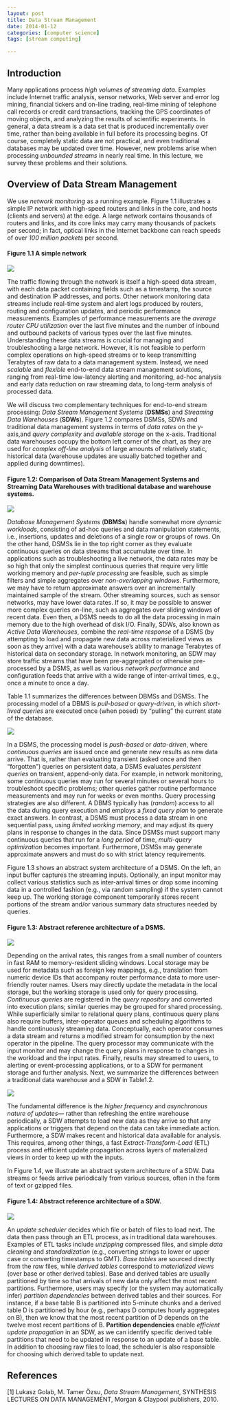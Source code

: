 ```yaml
---
layout: post
title: Data Stream Management
date: 2014-01-12 
categories: [computer science]
tags: [stream computing]

---
```


Introduction
---

Many applications process *high volumes of streaming data*. Examples include Internet traffic analysis, sensor networks, Web server and error log mining, financial tickers and on-line trading, real-time mining of telephone call records or credit card transactions, tracking the GPS coordinates of moving objects, and analyzing the results of scientific experiments. In general, a data stream is a data set that is produced incrementally over time, rather than being available in full before its processing begins. Of course, completely static data are not practical, and even traditional databases may be updated over time. However, new problems arise when processing *unbounded streams* in nearly real time. In this lecture, we survey these problems and their solutions.


Overview of Data Stream Management
---


We use *network monitoring* as a running example. Figure 1.1 illustrates a simple IP network with high-speed routers and links in the core, and hosts (clients and servers) at the edge. A large network contains thousands of routers and links, and its core links may carry many thousands of packets per second; in fact, optical links in the Internet backbone can reach speeds of over *100 million packets* per second. 

#### Figure 1.1 A simple network 
![](http://sungsoo.github.com/images/simple-network.png)

The traffic flowing through the network is itself a high-speed data stream, with each data packet containing fields such as a timestamp, the source and destination IP addresses, and ports. Other network monitoring data streams include real-time system and alert logs produced by routers, routing and configuration updates, and periodic performance measurements. Examples of performance measurements are the *average router CPU utilization* over the last five minutes and the number of inbound and outbound packets of various types over the last five minutes. Understanding these data streams is crucial for managing and troubleshooting a large network. However, it is not feasible to perform complex operations on high-speed streams or to keep transmitting Terabytes of raw data to a data management system. Instead, we need *scalable* and *flexible* end-to-end data stream management solutions, ranging from real-time low-latency alerting and monitoring, ad-hoc analysis and early data reduction on raw streaming data, to long-term analysis of processed data.We will discuss two complementary techniques for end-to-end stream processing: *Data Stream Management Systems* (**DSMSs**) and *Streaming Data Warehouses* (**SDWs**). Figure 1.2 compares DSMSs, SDWs and traditional data management systems in terms of *data rates* on the y-axis,and *query complexity* and *available storage* on the x-axis. Traditional data warehouses occupy the bottom left corner of the chart, as they are used for *complex off-line analysis* of large amounts of relatively static, historical data (warehouse updates are usually batched together and applied during downtimes). 

#### Figure 1.2: Comparison of Data Stream Management Systems and Streaming Data Warehouses with traditional database and warehouse systems.![](http://sungsoo.github.com/images/comparison-dsms.png)
*Database Management Systems* (**DBMSs**) handle somewhat more *dynamic workloads*, consisting of ad-hoc queries and data manipulation statements, i.e., insertions, updates and deletions of a single row or groups of rows. On the other hand, DSMSs lie in the top right corner as they evaluate continuous queries on data streams that accumulate over time. In applications such as troubleshooting a live network, the data rates may be so high that only the simplest continuous queries that require very little working memory and *per-tuple processing* are feasible, such as simple filters and simple aggregates over *non-overlapping windows*. Furthermore, we may have to return approximate answers over an incrementally maintained sample of the stream. Other streaming sources, such as sensor networks, may have lower data rates. If so, it may be possible to answer more complex queries on-line, such as aggregates over sliding windows of recent data. Even then, a DSMS needs to do all the data processing in main memory due to the high overhead of disk I/O. Finally, SDWs, also known as *Active Data Warehouses*, combine the *real-time response* of a DSMS (by attempting to load and propagate new data across materialized views as soon as they arrive) with a data warehouse’s ability to manage Terabytes of historical data on secondary storage. In network monitoring, an SDW may store traffic streams that have been pre-aggregated or otherwise pre-processed by a DSMS, as well as various *network performance* and configuration feeds that arrive with a wide range of inter-arrival times, e.g., once a minute to once a day.
Table 1.1 summarizes the differences between DBMSs and DSMSs. The processing model of a DBMS is *pull-based* or *query-driven*, in which *short-lived queries* are executed once (when posed) by “pulling” the current state of the database. 
![](http://sungsoo.github.com/images/table01-summary.png)
In a DSMS, the processing model is *push-based* or *data-driven*, where *continuous queries* are issued once and generate new results as new data arrive. That is, rather than evaluating transient (asked once and then “forgotten”) queries on persistent data, a DSMS evaluates *persistent queries* on transient, append-only data. For example, in network monitoring, some continuous queries may run for several minutes or several hours to troubleshoot specific problems; other queries gather routine performance measurements and may run for weeks or even months. Query processing strategies are also different. A DBMS typically has (*random*) access to all the data during query execution and employs a *fixed query plan* to generate exact answers. In contrast, a DSMS must process a data stream in one sequential pass, using *limited working memory*, and may adjust its query plans in response to changes in the data. Since DSMSs must support many continuous queries that run for a *long period* of time, *multi-query optimization* becomes important. Furthermore, DSMSs may generate approximate answers and must do so with strict latency requirements.

Figure 1.3 shows an abstract system architecture of a DSMS. On the left, an input buffer captures the streaming inputs. Optionally, an input monitor may collect various statistics such as inter-arrival times or drop some incoming data in a controlled fashion (e.g., via random sampling) if the system cannot keep up. The working storage component temporarily stores recent portions of the stream and/or various summary data structures needed by queries. 

#### Figure 1.3: Abstract reference architecture of a DSMS.
![](http://sungsoo.github.com/images/abstract-reference-architecture.png)

Depending on the arrival rates, this ranges from a small number of counters in fast RAM to memory-resident sliding windows. Local storage may be used for metadata such as foreign key mappings, e.g., translation from numeric device IDs that accompany router performance data to more user-friendly router names. Users may directly update the metadata in the local storage, but the working storage is used only for query processing. *Continuous queries* are registered in the *query repository* and converted into execution plans; similar queries may be grouped for shared processing. While superficially similar to relational query plans, continuous query plans also require buffers, inter-operator queues and scheduling algorithms to handle continuously streaming data. Conceptually, each operator consumes a data stream and returns a modified stream for consumption by the next operator in the pipeline. The query processor may communicate with the input monitor and may change the query plans in response to changes in the workload and the input rates. Finally, results may streamed to users, to alerting or event-processing applications, or to a SDW for permanent storage and further analysis.Next, we summarize the differences between a traditional data warehouse and a SDW in Table1.2.

![](http://sungsoo.github.com/images/table02-summary.png)
The fundamental difference is the *higher frequency* and *asynchronous nature of updates*— rather than refreshing the entire warehouse periodically, a SDW attempts to load new data as they arrive so that any applications or triggers that depend on the data can take immediate action. Furthermore, a SDW makes recent and historical data available for analysis. This requires, among other things, a fast *Extract-Transform-Load* (ETL) process and efficient update propagation across layers of materialized views in order to keep up with the inputs.

In Figure 1.4, we illustrate an abstract system architecture of a SDW. Data streams or feeds arrive periodically from various sources, often in the form of text or gzipped files. 

#### Figure 1.4: Abstract reference architecture of a SDW.
![](http://sungsoo.github.com/images/abstract-achitecture-sdw.png)

An *update scheduler* decides which file or batch of files to load next. The data then pass through an ETL process, as in traditional data warehouses. Examples of ETL tasks include *unzipping* compressed files, and simple *data cleaning* and *standardization* (e.g., converting strings to lower or upper case or converting timestamps to GMT). *Base tables* are sourced directly from the *raw* files, while *derived tables* correspond to *materialized views* (over base or other derived tables). Base and derived tables are usually partitioned by time so that arrivals of new data only affect the most recent partitions. Furthermore, users may specify (or the system may automatically infer) *partition dependencies* between derived tables and their sources. For instance, if a base table B is partitioned into 5-minute chunks and a derived table D is partitioned by hour (e.g., perhaps D computes hourly aggregates on B), then we know that the most recent partition of D depends on the twelve most recent partitions of B. **Partition dependencies** enable *efficient update propagation* in an SDW, as we can identify specific derived table partitions that need to be updated in response to an update of a base table. In addition to choosing raw files to load, the scheduler is also responsible for choosing which derived table to update next.


References
---

[1] Lukasz Golab, M. Tamer Özsu, *Data Stream Management*, SYNTHESIS LECTURES ON DATA MANAGEMENT, Morgan & Claypool publishers, 2010.